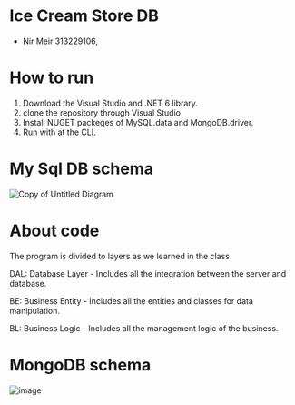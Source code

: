 
# Ice Cream Store DB

- Nir Meir 313229106, 

# How to run

1. Download the Visual Studio and .NET 6 library.
2. clone the repository through Visual Studio
3. Install NUGET packeges of MySQL.data and MongoDB.driver.
4. Run with at the CLI.

# My Sql DB schema
![Copy of Untitled Diagram](https://user-images.githubusercontent.com/24902621/191927644-5f4e0d9b-b212-4929-9391-a46b296bf26c.png)

# About code

The program is divided to layers as we learned in the class

DAL: Database Layer - Includes all the integration between the server and database.

BE: Business Entity - Includes all the entities and classes for data manipulation.

BL: Business Logic - Includes all the management logic of the business.

# MongoDB schema

![image](https://user-images.githubusercontent.com/24902621/191929346-9fedb671-030b-4ed8-913d-3ae2103bfbe3.png)





